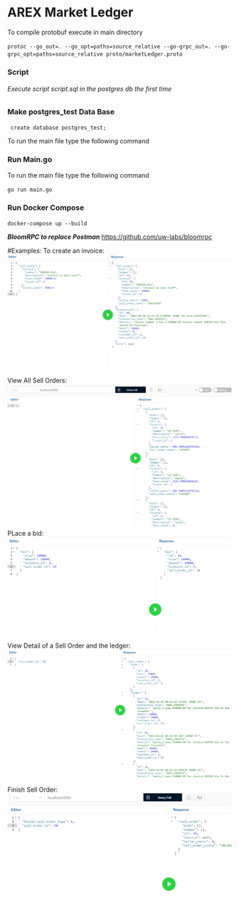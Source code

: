 # AREX Market Ledger

To compile protobuf execute in main directory

`protoc --go_out=. --go_opt=paths=source_relative --go-grpc_out=. --go-grpc_opt=paths=source_relative proto/marketLedger.proto`

### Script

###### Execute script script.sql in the postgres db the first time
### Make postgres_test Data Base
`
create database postgres_test;`

To run the main file type the following command

### Run Main.go

To run the main file type the following command

`go run main.go`

### Run Docker Compose

`docker-compose up --build`



_**BloomRPC to replace Postman**_
https://github.com/uw-labs/bloomrpc

#Examples:
To create an invoice:
![Alt text](images/CreateInvoice.PNG?raw=true "Title")

View All Sell Orders:
![Alt text](images/AllSellOrders.PNG?raw=true "Title")
PLace a bid:
![Alt text](images/PlaceBid.PNG?raw=true "Title")

View Detail of a Sell Order and the ledger:
![Alt text](images/ViewOneSellOrder.PNG?raw=true "Title")

Finish Sell Order:
![Alt text](images/FinishSellOrder.PNG?raw=true "Title")
